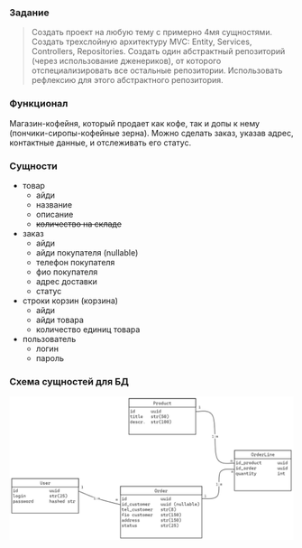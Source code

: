 ### Задание
>Создать проект на любую тему с примерно 4мя сущностями. Создать трехслойную архитектуру MVC: Entity, Services, Controllers, Repositories. Создать один абстрактный репозиторий (через использование дженериков), от которого отспециализировать все остальные репозитории. Использовать рефлексию для этого абстрактного репозитория.

### Функционал
Магазин-кофейня, который продает как кофе, так и допы к нему (пончики-сиропы-кофейные зерна). Можно сделать заказ, указав адрес, контактные данные, и отслеживать его статус.

### Сущности
- товар
    - айди
    - название
    - описание
    - ~~количество на складе~~
- заказ
    - айди
    - айди покупателя (nullable)
    - телефон покупателя
    - фио покупателя
    - адрес доставки
    - статус
- строки корзин (корзина)
    - айди
    - айди товара
    - количество единиц товара
- пользователь
    - логин
    - пароль

### Схема сущностей для БД
![](resources/readme_attachments/attachment_db_structure.png)